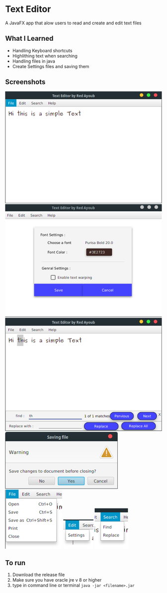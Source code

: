 # Text Editor
A JavaFX app that alow users to read and create and edit text files

## What I Learned
- Handling Keyboard shortcuts
- Highlithing text when searching
- Handling  files in java
- Create Settings files and saving them

## Screenshots 
![main view](screenshots/main_view.png)
![settinng view](screenshots/settinng_view.png)
![serach highlighting](screenshots/serach_highlighting.png)
![exit warning](screenshots/exit_warning.png)
![file menu](screenshots/file_menu.png)
![edit menu](screenshots/edit_menu.png)
![search replace](screenshots/search_replace.png)


## To run
1. Download the release file  
2. Make sure you have oracle jre v 8 or higher
3. type in command line or terminal ` java -jar <filename>.jar `
